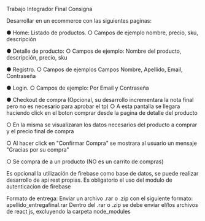 Trabajo Integrador Final Consigna

Desarrollar en un ecommerce con las siguientes paginas: 

● Home: Listado de productos. ○ Campos de ejemplo nombre, precio, sku, descripción

● Detalle de producto: ○ Campos de ejemplo: Nombre del producto, descripción, precio, sku

● Registro. ○ Campos de ejemplos Campos Nombre, Apellido, Email, Contraseña

● Login. ○ Campos de ejemplo: Por Email y Contraseña

● Checkout de compra (Opcional, su desarrollo incrementara la nota final pero no es necesario para aprobar el tp) ○ A esta pantalla se llegara haciendo click en el boton comprar desde la pagina de detalle del producto

○ En la misma se visualizaran los datos necesarios del producto a comprar y el precio final de compra

○ Al hacer click en "Confirmar Compra" se mostrara al usuario un mensaje "Gracias por su compra"

○ Se compra de a un producto (NO es un carrito de compras)

Es opcional la utilización de firebase como base de datos, se puede realizar desarrollo de api rest propias. Es obligatorio el uso del modulo de autenticacion de firebase

Formato de entrega: Enviar un archivo .rar o .zip con el siguiente formato: apellido_entregafinal.rar Dentro del .rar o .zip se debe enviar el/los archivos de react js, excluyendo la carpeta
node_modules